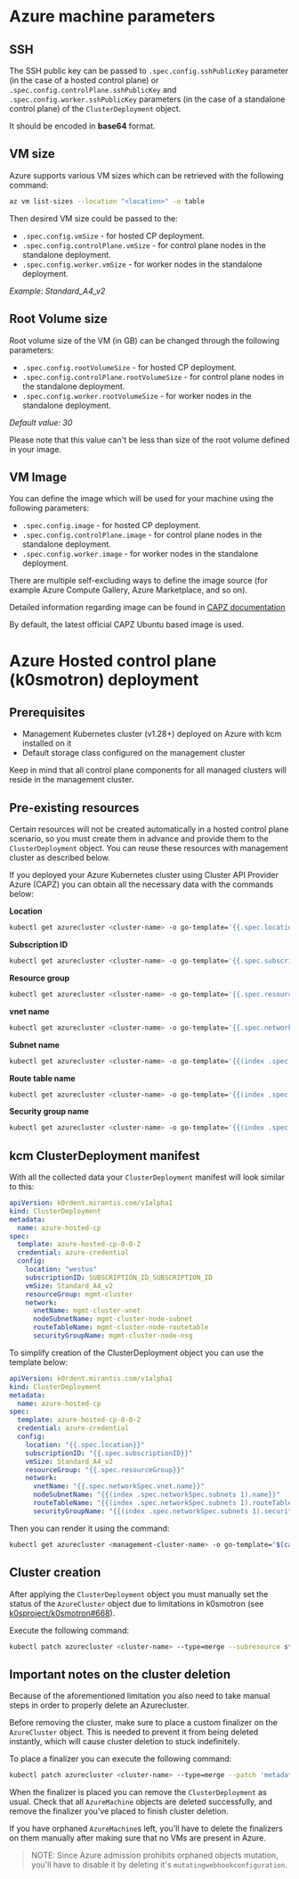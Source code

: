 # Azure machine parameters

## SSH

The SSH public key can be passed to `.spec.config.sshPublicKey` 
parameter (in the case of a hosted control plane) or `.spec.config.controlPlane.sshPublicKey` and
`.spec.config.worker.sshPublicKey` parameters (in the case of a standalone control plane)
of the `ClusterDeployment` object.

It should be encoded in **base64** format.

## VM size

Azure supports various VM sizes which can be retrieved with the following
command:

```bash
az vm list-sizes --location "<location>" -o table
```

Then desired VM size could be passed to the:

- `.spec.config.vmSize` - for hosted CP deployment.
- `.spec.config.controlPlane.vmSize` - for control plane nodes in the standalone
  deployment.
- `.spec.config.worker.vmSize` - for worker nodes in the standalone deployment.

*Example: Standard_A4_v2*

## Root Volume size

Root volume size of the VM (in GB) can be changed through the following
parameters:

- `.spec.config.rootVolumeSize` - for hosted CP deployment.
- `.spec.config.controlPlane.rootVolumeSize` - for control plane nodes in the
  standalone deployment.
- `.spec.config.worker.rootVolumeSize` - for worker nodes in the standalone
  deployment.

*Default value: 30*

Please note that this value can't be less than size of the root volume 
defined in your image.

## VM Image

You can define the image which will be used for your machine using the following
parameters:

- `.spec.config.image` - for hosted CP deployment.
- `.spec.config.controlPlane.image` - for control plane nodes in the standalone
  deployment.
- `.spec.config.worker.image` - for worker nodes in the standalone deployment.

There are multiple self-excluding ways to define the image source (for example Azure
Compute Gallery, Azure Marketplace, and so on).

Detailed information regarding image can be found in [CAPZ documentation](https://capz.sigs.k8s.io/self-managed/custom-images)

By default, the latest official CAPZ Ubuntu based image is used.

# Azure Hosted control plane (k0smotron) deployment

## Prerequisites

-   Management Kubernetes cluster (v1.28+) deployed on Azure with kcm installed
    on it
-   Default storage class configured on the management cluster

Keep in mind that all control plane components for all managed clusters will
reside in the management cluster.

## Pre-existing resources

Certain resources will not be created automatically in a hosted control plane
scenario, so you must create them in advance and provide them to  the `ClusterDeployment`
object. You can reuse these resources with management cluster as described
below.

If you deployed your Azure Kubernetes cluster using Cluster API Provider Azure
(CAPZ) you can obtain all the necessary data with the commands below:

**Location**

```bash
kubectl get azurecluster <cluster-name> -o go-template='{{.spec.location}}'
```

**Subscription ID**

```bash
kubectl get azurecluster <cluster-name> -o go-template='{{.spec.subscriptionID}}'
```

**Resource group**

```bash
kubectl get azurecluster <cluster-name> -o go-template='{{.spec.resourceGroup}}'
```

**vnet name**

```bash
kubectl get azurecluster <cluster-name> -o go-template='{{.spec.networkSpec.vnet.name}}'
```

**Subnet name**

```bash
kubectl get azurecluster <cluster-name> -o go-template='{{(index .spec.networkSpec.subnets 1).name}}'
```

**Route table name**

```bash
kubectl get azurecluster <cluster-name> -o go-template='{{(index .spec.networkSpec.subnets 1).routeTable.name}}'
```

**Security group name**

```bash
kubectl get azurecluster <cluster-name> -o go-template='{{(index .spec.networkSpec.subnets 1).securityGroup.name}}'
```



## kcm ClusterDeployment manifest

With all the collected data your `ClusterDeployment` manifest will look similar to this:

```yaml
apiVersion: k0rdent.mirantis.com/v1alpha1
kind: ClusterDeployment
metadata:
  name: azure-hosted-cp
spec:
  template: azure-hosted-cp-0-0-2
  credential: azure-credential
  config:
    location: "westus"
    subscriptionID: SUBSCRIPTION_ID_SUBSCRIPTION_ID
    vmSize: Standard_A4_v2
    resourceGroup: mgmt-cluster
    network:
      vnetName: mgmt-cluster-vnet
      nodeSubnetName: mgmt-cluster-node-subnet
      routeTableName: mgmt-cluster-node-routetable
      securityGroupName: mgmt-cluster-node-nsg
```

To simplify creation of the ClusterDeployment object you can use the template below:

```yaml
apiVersion: k0rdent.mirantis.com/v1alpha1
kind: ClusterDeployment
metadata:
  name: azure-hosted-cp
spec:
  template: azure-hosted-cp-0-0-2
  credential: azure-credential
  config:
    location: "{{.spec.location}}"
    subscriptionID: "{{.spec.subscriptionID}}"
    vmSize: Standard_A4_v2
    resourceGroup: "{{.spec.resourceGroup}}"
    network:
      vnetName: "{{.spec.networkSpec.vnet.name}}"
      nodeSubnetName: "{{(index .spec.networkSpec.subnets 1).name}}"
      routeTableName: "{{(index .spec.networkSpec.subnets 1).routeTable.name}}"
      securityGroupName: "{{(index .spec.networkSpec.subnets 1).securityGroup.name}}"
```

Then you can render it using the command:

```bash
kubectl get azurecluster <management-cluster-name> -o go-template="$(cat template.yaml)"
```

## Cluster creation

After applying the `ClusterDeployment` object you must manually set the status of
the `AzureCluster` object due to limitations in k0smotron (see
[k0sproject/k0smotron#668](https://github.com/k0sproject/k0smotron/issues/668)).

Execute the following command:

```bash
kubectl patch azurecluster <cluster-name> --type=merge --subresource status --patch 'status: {ready: true}'
```

## Important notes on the cluster deletion

Because of the aforementioned limitation you also need to take manual steps in
order to properly delete an Azurecluster.

Before removing the cluster, make sure to place a custom finalizer on the
`AzureCluster` object. This is needed to prevent it from being deleted instantly,
which will cause cluster deletion to stuck indefinitely.

To place a finalizer you can execute the following command:

```bash
kubectl patch azurecluster <cluster-name> --type=merge --patch 'metadata: {finalizers: [manual]}'
```

When the finalizer is placed you can remove the `ClusterDeployment` as usual. Check that
all `AzureMachine` objects are deleted successfully, and remove the finalizer you've
placed to finish cluster deletion.

If you have orphaned `AzureMachine`s left, you'll have to delete the finalizers on
them manually after making sure that no VMs are present in Azure.

> NOTE:
> Since Azure admission prohibits orphaned objects mutation, you'll have to disable
> it by deleting it's `mutatingwebhookconfiguration`.